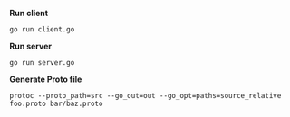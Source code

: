 **Run client**

`go run client.go`

**Run server**

`go run server.go  `

**Generate Proto file**

`protoc --proto_path=src --go_out=out --go_opt=paths=source_relative foo.proto bar/baz.proto`